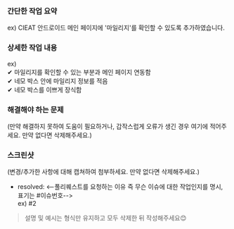 ### **간단한 작업 요약**
ex) CIEAT 안드로이드 메인 페이지에 '마일리지'를 확인할 수 있도록 추가하였습니다.


### **상세한 작업 내용**
ex)   
✔ 마일리지를 확인할 수 있는 부분과 메인 페이지 연동함   
✔ 네모 박스 안에 마일리지 정보를 적음   
✔ 네모 박스를 이쁘게 장식함


### **해결해야 하는 문제**
(만약 해결하지 못하여 도움이 필요하거나, 갑작스럽게 오류가 생긴 경우 여기에 적어주세요. 만약 없다면 삭제해주세요.)


### **스크린샷**
(변경/추가한 사항에 대해 캡쳐하여 첨부하세요. 만약 없다면 삭제해주세요.)


- resolved:
<--풀리퀘스트를 요청하는 이유 즉 무슨 이슈에 대한 작업인지를 명시, 표기는 #이슈번호-->   
ex) #2

> 설명 및 예시는 형식만 유지하고 모두 삭제한 뒤 작성해주세요😊